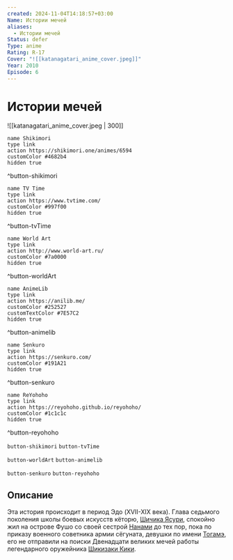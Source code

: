```yaml
---
created: 2024-11-04T14:18:57+03:00
Name: Истории мечей
aliases:
  - Истории мечей
Status: defer
Type: anime
Rating: R-17
Cover: "![[katanagatari_anime_cover.jpeg]]"
Year: 2010
Episode: 6
---
```


# Истории мечей

![[katanagatari_anime_cover.jpeg | 300]]

```button
name Shikimori
type link
action https://shikimori.one/animes/6594
customColor #4682b4
hidden true
```
^button-shikimori

```button
name TV Time
type link
action https://www.tvtime.com/
customColor #997f00
hidden true
```
^button-tvTime

```button
name World Art
type link
action http://www.world-art.ru/
customColor #7a0000
hidden true
```
^button-worldArt

```button
name AnimeLib
type link
action https://anilib.me/
customColor #252527
customTextColor #7E57C2
hidden true
```
^button-animelib

```button
name Senkuro
type link
action https://senkuro.com/
customColor #191A21
hidden true
```
^button-senkuro

```button
name ReYohoho
type link
action https://reyohoho.github.io/reyohoho/
customColor #1c1c1c
hidden true
```
^button-reyohoho

`button-shikimori` `button-tvTime`

`button-worldArt` `button-animelib`

`button-senkuro` `button-reyohoho`

## Описание

Эта история происходит в период Эдо (XVII-XIX века). Глава седьмого поколения школы боевых искусств кёторю, [Шичика Ясури](https://shikimori.one/characters/28522-shichika-yasuri), спокойно жил на острове Фушо со своей сестрой [Нанами](https://shikimori.one/characters/28556-nanami-yasuri) до тех пор, пока по приказу военного советника армии сёгуната, девушки по имени [Тогамэ](https://shikimori.one/characters/28523-togame), его не отправили на поиски Двенадцати великих мечей работы легендарного оружейника [Шикизаки Кики](https://shikimori.one/characters/38114-kiki-shikizaki).
